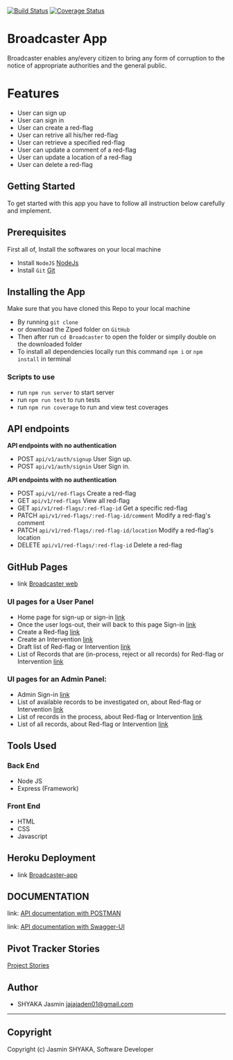 [![Build Status](https://travis-ci.org/jajajaden01/Broadcaster.svg?branch=develop)](https://travis-ci.org/jajajaden01/Broadcaster)
[![Coverage Status](https://coveralls.io/repos/github/jajajaden01/Broadcaster/badge.svg?branch=develop)](https://coveralls.io/github/jajajaden01/Broadcaster?branch=develop)

# Broadcaster App
Broadcaster enables any/every citizen to bring any form of corruption to the notice of appropriate authorities and the general public.

# Features
- User can sign up
- User can sign in
- User can create a red-flag
- User can retrive all his/her red-flag
- User can retrieve a specified red-flag
- User can update a comment of a red-flag
- User can update a location of a red-flag
- User can delete a red-flag

## Getting Started
To get started with this app you have to follow all instruction below carefully and implement.

## Prerequisites
First all of, Install the softwares on your local machine
- Install `NodeJS` [NodeJs](https://nodejs.org/en/download/)
- Install `Git` [Git](https://git-scm.com/)

## Installing the App
Make sure that you have cloned this Repo to your local machine
- By running `git clone`
- or download the Ziped folder on `GitHub`
- Then after run `cd Broadcaster` to open the folder or simplly double on the downloaded folder
- To install all dependencies locally run this command `npm i` or `npm install` in terminal

### Scripts to use
- run `npm run server` to start server
- run `npm run test` to run tests
- run `npm run coverage` to run and view test coverages

## API endpoints

**API endpoints with no authentication**
- POST `api/v1/auth/signup` User Sign up.
- POST  `api/v1/auth/signin` User Sign in.

**API endpoints with no authentication**
- POST `api/v1/red-flags` Create a red-flag
- GET `api/v1/red-flags` View all red-flag
- GET `api/v1/red-flags/:red-flag-id` Get a specific red-flag
- PATCH `api/v1/red-flags/:red-flag-id/comment` Modify a red-flag's comment
- PATCH `api/v1/red-flags/:red-flag-id/location` Modify a red-flag's location
- DELETE `api/v1/red-flags/:red-flag-id` Delete a red-flag

## GitHub Pages
- link [Broadcaster web](https://jajajaden01.github.io/Broadcaster/UI/pages/)

### UI pages for a User Panel
- Home page for sign-up or sign-in [link](https://jajajaden01.github.io/Broadcaster/UI/pages/)
- Once the user logs-out, their will back to this page Sign-in [link](https://jajajaden01.github.io/Broadcaster/UI/pages/user-sing-in.html)
- Create a Red-flag [link](https://jajajaden01.github.io/Broadcaster/UI/pages/user-create-red-flag.html)
- Create an Intervention [link](https://jajajaden01.github.io/Broadcaster/UI/pages/user-create-intervention.html)
- Draft list of Red-flag or Intervention [link](https://jajajaden01.github.io/Broadcaster/UI/pages/user-draft-records-list.html)
- List of Records that are (in-process, reject or all records) for Red-flag or Intervention [link](https://jajajaden01.github.io/Broadcaster/UI/pages/user-all-records-list.html)

### UI pages for an Admin Panel:
- Admin Sign-in [link](https://jajajaden01.github.io/Broadcaster/UI/pages/admin-sing-in.html)
- List of available records to be investigated on, about Red-flag or Intervention [link](https://jajajaden01.github.io/Broadcaster/UI/pages/admin-available-recodrs-list.html)
- List of records in the process, about Red-flag or Intervention [link](https://jajajaden01.github.io/Broadcaster/UI/pages/admin-inprocess-records-list.html)
- List of all records, about Red-flag or Intervention [link](https://jajajaden01.github.io/Broadcaster/UI/pages/admin-all-records-list.html)

## Tools Used

### Back End
* Node JS
* Express (Framework)

### Front End
* HTML
* CSS
* Javascript

## Heroku Deployment
- link [Broadcaster-app](https://broadcasterapp.herokuapp.com/)

## DOCUMENTATION
  link: [API documentation with POSTMAN](https://documenter.getpostman.com/preview/8081802-bccb65ab-4a0a-4d9e-a6c2-6aa80f576641?versionTag=latest&apiName=CURRENT&version=latest&top-bar=ffffff&right-sidebar=303030&highlight=ef5b25)
  
  link: [API documentation with Swagger-UI]()

## Pivot Tracker Stories
[Project Stories](https://www.pivotaltracker.com/n/projects/2411865)

## Author
- SHYAKA Jasmin <jajajaden01@gmail.com>
---

## Copyright
Copyright (c) Jasmin SHYAKA, Software Developer
